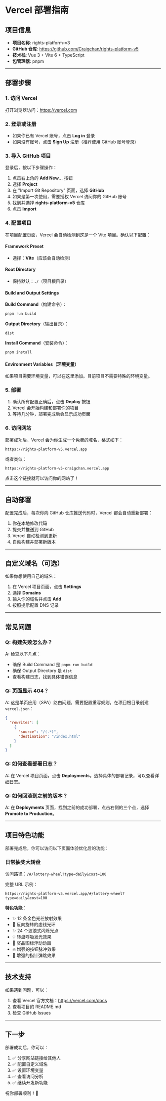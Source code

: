 # Vercel 部署指南

## 项目信息

- **项目名称**: rights-platform-v3
- **GitHub 仓库**: https://github.com/Craigchan/rights-platform-v5
- **技术栈**: Vue 3 + Vite 6 + TypeScript
- **包管理器**: pnpm

---

## 部署步骤

### 1. 访问 Vercel

打开浏览器访问：https://vercel.com

### 2. 登录或注册

- 如果你已有 Vercel 账号，点击 **Log in** 登录
- 如果没有账号，点击 **Sign Up** 注册（推荐使用 GitHub 账号登录）

### 3. 导入 GitHub 项目

登录后，按以下步骤操作：

1. 点击右上角的 **Add New...** 按钮
2. 选择 **Project**
3. 在 "Import Git Repository" 页面，选择 **GitHub**
4. 如果是第一次使用，需要授权 Vercel 访问你的 GitHub 账号
5. 找到并选择 **rights-platform-v5** 仓库
6. 点击 **Import**

### 4. 配置项目

在项目配置页面，Vercel 会自动检测到这是一个 Vite 项目。确认以下配置：

#### Framework Preset
- 选择：**Vite**（应该会自动检测）

#### Root Directory
- 保持默认：`./`（项目根目录）

#### Build and Output Settings

**Build Command**（构建命令）：
```bash
pnpm run build
```

**Output Directory**（输出目录）：
```
dist
```

**Install Command**（安装命令）：
```bash
pnpm install
```

#### Environment Variables（环境变量）

如果项目需要环境变量，可以在这里添加。目前项目不需要特殊的环境变量。

### 5. 部署

1. 确认所有配置正确后，点击 **Deploy** 按钮
2. Vercel 会开始构建和部署你的项目
3. 等待几分钟，部署完成后会显示成功页面

### 6. 访问网站

部署成功后，Vercel 会为你生成一个免费的域名，格式如下：

```
https://rights-platform-v5.vercel.app
```

或者类似：

```
https://rights-platform-v5-craigchan.vercel.app
```

点击这个链接就可以访问你的网站了！

---

## 自动部署

配置完成后，每次你向 GitHub 仓库推送代码时，Vercel 都会自动重新部署：

1. 你在本地修改代码
2. 提交并推送到 GitHub
3. Vercel 自动检测到更新
4. 自动构建并部署新版本

---

## 自定义域名（可选）

如果你想使用自己的域名：

1. 在 Vercel 项目页面，点击 **Settings**
2. 选择 **Domains**
3. 输入你的域名并点击 **Add**
4. 按照提示配置 DNS 记录

---

## 常见问题

### Q: 构建失败怎么办？

A: 检查以下几点：
- 确保 Build Command 是 `pnpm run build`
- 确保 Output Directory 是 `dist`
- 查看构建日志，找到具体错误信息

### Q: 页面显示 404？

A: 这是单页应用（SPA）路由问题，需要配置重写规则。在项目根目录创建 `vercel.json`：

```json
{
  "rewrites": [
    {
      "source": "/(.*)",
      "destination": "/index.html"
    }
  ]
}
```

### Q: 如何查看部署日志？

A: 在 Vercel 项目页面，点击 **Deployments**，选择具体的部署记录，可以查看详细日志。

### Q: 如何回滚到之前的版本？

A: 在 **Deployments** 页面，找到之前的成功部署，点击右侧的三个点，选择 **Promote to Production**。

---

## 项目特色功能

部署完成后，你可以访问以下页面体验优化后的功能：

### 日常抽奖大转盘

访问路径：`/#/lottery-wheel?type=daily&cost=100`

完整 URL 示例：
```
https://rights-platform-v5.vercel.app/#/lottery-wheel?type=daily&cost=100
```

**特色功能**：
- ✨ 12 条金色光芒放射效果
- 💫 反向旋转的虚线光环
- ✨ 24 个波浪式闪烁光点
- 💡 转盘呼吸发光效果
- 🎁 奖品图标浮动动画
- 🔥 增强的按钮脉冲效果
- 🎯 增强的指针弹跳效果

---

## 技术支持

如果遇到问题，可以：

1. 查看 Vercel 官方文档：https://vercel.com/docs
2. 查看项目的 README.md
3. 检查 GitHub Issues

---

## 下一步

部署成功后，你可以：

1. ✅ 分享网站链接给其他人
2. ✅ 配置自定义域名
3. ✅ 设置环境变量
4. ✅ 查看访问分析
5. ✅ 继续开发新功能

祝你部署顺利！🎉

